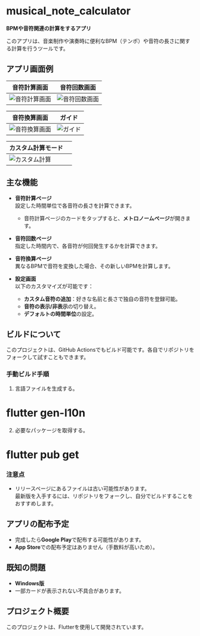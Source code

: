 # musical_note_calculator

**BPMや音符関連の計算をするアプリ**

このアプリは、音楽制作や演奏時に便利なBPM（テンポ）や音符の長さに関する計算を行うツールです。

## アプリ画面例
| 音符計算画面 | 音符回数画面 |
| --- | --- |
| ![音符計算画面](https://github.com/user-attachments/assets/1044b4ce-ab2c-4f53-ae85-f30f5cc53e89) | ![音符回数画面](https://github.com/user-attachments/assets/393343ff-236a-4e67-8b15-b2fe7fb935d8) |

| 音符換算画面 | ガイド |
| --- | --- |
| ![音符換算画面](https://github.com/user-attachments/assets/957122b0-5773-4652-b27c-d6083a99a985) | ![ガイド](https://github.com/user-attachments/assets/985dfaee-a90d-426c-a5c7-287c947d48f7) |

| カスタム計算モード |  |
| --- | --- |
| ![カスタム計算](https://github.com/user-attachments/assets/9602d4f8-51a3-4e98-b79d-3fd1302cd203) | |

## 主な機能
- **音符計算ページ**  
  設定した時間単位で各音符の長さを計算できます。  
  - 音符計算ページのカードをタップすると、**メトロノームページ**が開きます。

- **音符回数ページ**  
  指定した時間内で、各音符が何回発生するかを計算できます。

- **音符換算ページ**  
  異なるBPMで音符を変換した場合、その新しいBPMを計算します。

- **設定画面**  
  以下のカスタマイズが可能です：  
  - **カスタム音符の追加**：好きな名前と長さで独自の音符を登録可能。  
  - **音符の表示/非表示**の切り替え。  
  - **デフォルトの時間単位**の設定。

## ビルドについて
このプロジェクトは、GitHub Actionsでもビルド可能です。各自でリポジトリをフォークして試すこともできます。

### 手動ビルド手順
1. 言語ファイルを生成する。

# flutter gen-l10n
2. 必要なパッケージを取得する。

# flutter pub get

### 注意点
- リリースページにあるファイルは古い可能性があります。  
最新版を入手するには、リポジトリをフォークし、自分でビルドすることをおすすめします。

## アプリの配布予定
- 完成したら**Google Play**で配布する可能性があります。
- **App Store**での配布予定はありません（手数料が高いため）。

## 既知の問題
- **Windows版**  
- 一部カードが表示されない不具合があります。

## プロジェクト概要
このプロジェクトは、Flutterを使用して開発されています。